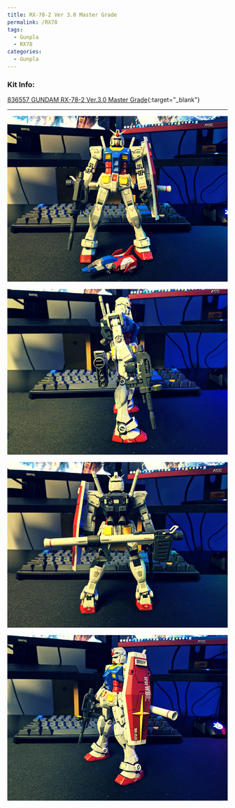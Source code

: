 ```yaml
---
title: RX-78-2 Ver 3.0 Master Grade
permalink: /RX78
tags:
  - Gunpla
  - RX78
categories:
  - Gunpla
---
```


### Kit Info:
[836557 GUNDAM RX-78-2 Ver.3.0 Master Grade](http://dalong.net/reviews/mg/m172/m172_p.htm){:target="_blank"}

---

![](/gunpla/RX78_1.png)

![](/gunpla/RX78_2.png)

![](/gunpla/RX78_3.png)

![](/gunpla/RX78_4.png)


<script src="https://unpkg.com/vanilla-back-to-top@7.2.1/dist/vanilla-back-to-top.min.js"></script>
<script>addBackToTop({
  diameter: 56,
  backgroundColor: 'rgb(255, 255, 255)',
  textColor: '#000'
})</script>
